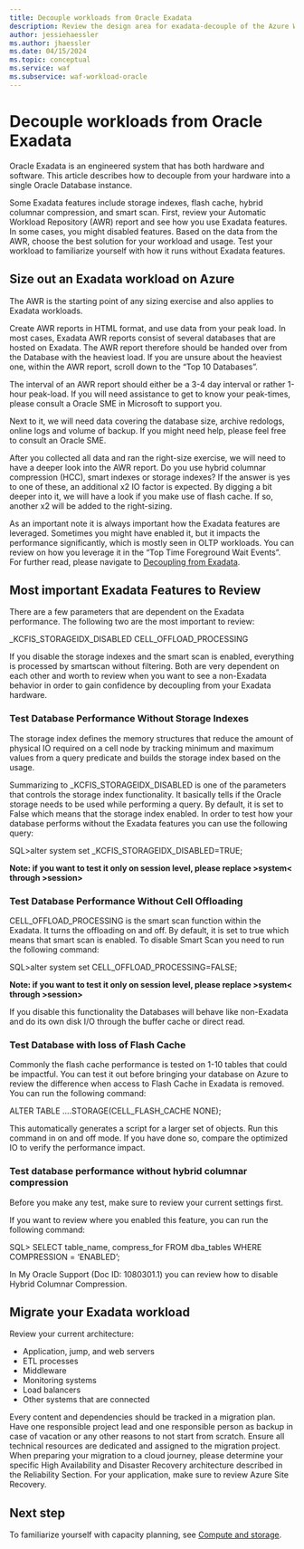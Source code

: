 ```yaml
---
title: Decouple workloads from Oracle Exadata
description: Review the design area for exadata-decouple of the Azure Well-Architected Framework. See how to apply these principles to Oracle on Azure IaaS workloads.
author: jessiehaessler
ms.author: jhaessler
ms.date: 04/15/2024
ms.topic: conceptual
ms.service: waf
ms.subservice: waf-workload-oracle
---
```


# Decouple workloads from Oracle Exadata

Oracle Exadata is an engineered system that has both hardware and software. This article describes how to decouple from your hardware into a single Oracle Database instance.

Some Exadata features include storage indexes, flash cache, hybrid columnar compression, and smart scan. First, review your Automatic Workload Repository (AWR) report and see how you use Exadata features. In some cases, you might disabled features. Based on the data from the AWR, choose the best solution for your workload and usage. Test your workload to familiarize yourself with how it runs without Exadata features.

## Size out an Exadata workload on Azure

The AWR is the starting point of any sizing exercise and also applies to Exadata workloads. 

Create AWR reports in HTML format, and use data from your peak load. In most cases, Exadata AWR reports consist of several databases that are hosted on Exadata. The AWR report therefore should be handed over from the Database with the heaviest load. If you are unsure about the heaviest one, within the AWR report, scroll down to the “Top 10 Databases”. 

The interval of an AWR report should either be a 3-4 day interval or rather 1-hour peak-load. If you will need assistance to get to know your peak-times, please consult a Oracle SME in Microsoft to support you.

Next to it, we will need data covering the database size, archive redologs, online logs and volume of backup. If you might need help, please feel free to consult an Oracle SME. 

After you collected all data and ran the right-size exercise, we will need to have a deeper look into the AWR report. Do you use hybrid columnar compression (HCC), smart indexes or storage indexes? If the answer is yes to one of these, an additional x2 IO factor is expected. By digging a bit deeper into it, we will have a look if you make use of flash cache. If so, another x2 will be added to the right-sizing. 

As an important note it is always important how the Exadata features are leveraged. Sometimes you might have enabled it, but it impacts the performance significantly, which is mostly seen in OLTP workloads. 
You can review on how you leverage it in the “Top Time Foreground Wait Events”. For further read, please navigate to [Decoupling from Exadata](/azure/azure-netapp-files/performance-oracle-multiple-volumes#decoupling-from-exadata).

## Most important Exadata Features to Review

There are a few parameters that are dependent on the Exadata performance. The following two are the most important to review:

_KCFIS_STORAGEIDX_DISABLED
CELL_OFFLOAD_PROCESSING

If you disable the storage indexes and the smart scan is enabled, everything is processed by smartscan without filtering. 
Both are very dependent on each other and worth to review when you want to see a non-Exadata behavior in order to gain confidence by decoupling from your Exadata hardware. 

### Test Database Performance Without Storage Indexes

The storage index defines the memory structures that reduce the amount of physical IO required on a cell node by tracking minimum and maximum values from a query predicate and builds the storage index based on the usage.

Summarizing to _KCFIS_STORAGEIDX_DISABLED is one of the parameters that controls the storage index functionality. It basically tells if the Oracle storage needs to be used while performing a query. 
By default, it is set to False which means that the storage index enabled. 
In order to test how your database performs without the Exadata features you can use the following query:

SQL>alter system set _KCFIS_STORAGEIDX_DISABLED=TRUE;

**Note: if you want to test it only on session level, please replace >system< through >session>**

### Test Database Performance Without Cell Offloading

CELL_OFFLOAD_PROCESSING is the smart scan function within the Exadata. It turns the offloading on and off. By default, it is set to true which means that smart scan is enabled. 
To disable Smart Scan you need to run the following command: 

SQL>alter system set CELL_OFFLOAD_PROCESSING=FALSE;

**Note: if you want to test it only on session level, please replace >system< through >session>**

If you disable this functionality the Databases will behave like non-Exadata and do its own disk I/O through the buffer cache or direct read.

### Test Database with loss of Flash Cache

Commonly the flash cache performance is tested on 1-10 tables that could be impactful.  You can test it out before bringing your database on Azure to review the difference when access to Flash Cache in Exadata is removed.
You can run the following command: 

ALTER TABLE ….STORAGE(CELL_FLASH_CACHE NONE);

This automatically generates a script for a larger set of objects. Run this command in on and off mode. If you have done so, compare the optimized IO to verify the performance impact.

### Test database performance without hybrid columnar compression

Before you make any test, make sure to review your current settings first. 

If you want to review where you enabled this feature, you can run the following command: 

SQL> SELECT table_name, compress_for 
FROM  dba_tables 
WHERE COMPRESSION = ‘ENABLED’;

In My Oracle Support (Doc ID: 1080301.1) you can review how to disable Hybrid Columnar Compression. 

## Migrate your Exadata workload

Review your current architecture:

-	Application, jump, and web servers
-	ETL processes
-	Middleware
-	Monitoring systems
-	Load balancers
-	Other systems that are connected

Every content and dependencies should be tracked in a migration plan. Have one responsible project lead and one responsible person as backup in case of vacation or any other reasons to not start from scratch. Ensure all technical resources are dedicated and assigned to the migration project.
When preparing your migration to a cloud journey, please determine your specific High Availability and Disaster Recovery architecture described in the Reliability Section.
For your application, make sure to review Azure Site Recovery.

## Next step

To familiarize yourself with capacity planning, see [Compute and storage](choose-compute-storage.md).


